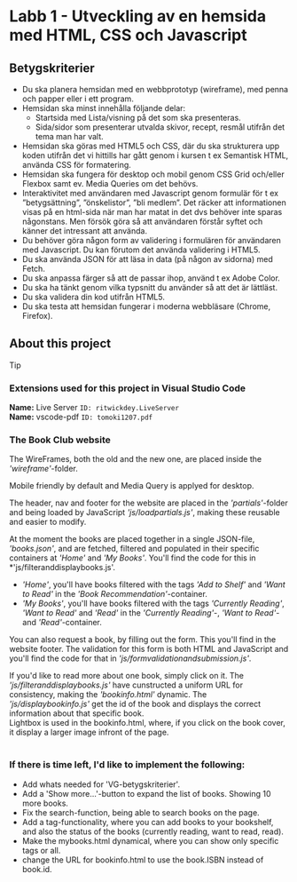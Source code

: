 # Labb 1 - Utveckling av en hemsida med HTML, CSS och Javascript

## Betygskriterier
- Du ska planera hemsidan med en webbprototyp (wireframe), med penna och papper eller i ett program.
- Hemsidan ska minst innehålla följande delar:
  - Startsida med Lista/visning på det som ska presenteras.
  - Sida/sidor som presenterar utvalda skivor, recept, resmål utifrån det tema man har valt.
- Hemsidan ska göras med HTML5 och CSS, där du ska strukturera upp koden utifrån det vi hittills har gått genom i kursen t ex Semantisk HTML, använda CSS för formatering.
- Hemsidan ska fungera för desktop och mobil genom CSS Grid och/eller Flexbox samt ev. Media Queries om det behövs.
- Interaktivitet med användaren med Javascript genom formulär för t ex ”betygsättning”, ”önskelistor”, ”bli medlem”. Det räcker att informationen visas på en html-sida när man har matat in det dvs behöver inte sparas någonstans. Men försök göra så att användaren förstår syftet och känner det intressant att använda.
- Du behöver göra någon form av validering i formulären för användaren med Javascript. Du kan förutom det använda validering i HTML5.
- Du ska använda JSON för att läsa in data (på någon av sidorna) med Fetch.
- Du ska anpassa färger så att de passar ihop, använd t ex Adobe Color.
- Du ska ha tänkt genom vilka typsnitt du använder så att det är lättläst.
- Du ska validera din kod utifrån HTML5.
- Du ska testa att hemsidan fungerar i moderna webbläsare (Chrome, Firefox).


## About this project

> [!TIP] 
> ### Extensions used for this project in Visual Studio Code
> **Name:** Live Server   ```ID: ritwickdey.LiveServer``` <br>
> **Name:** vscode-pdf    ```ID: tomoki1207.pdf```

### The Book Club website
The WireFrames, both the old and the new one, are placed inside the *'wireframe'*-folder.<br>

Mobile friendly by default and Media Query is applyed for desktop.<br>

The header, nav and footer for the website are placed in the *'partials'*-folder and being loaded by JavaScript *'js/loadpartials.js'*, making these reusable and easier to modify.<br>

At the moment the books are placed together in a single JSON-file, *'books.json'*, and are fetched, filtered and populated in their specific containers at *'Home'* and *'My Books'*. You'll find the code for this in *'js/filteranddisplaybooks.js'.<br>
- *'Home'*, you'll have books filtered with the tags *'Add to Shelf'* and *'Want to Read'* in the *'Book Recommendation'*-container. <br>
- *'My Books'*, you'll have books filtered with the tags *'Currently Reading'*, *'Want to Read'* and *'Read'* in the *'Currently Reading'*-, *'Want to Read'*- and *'Read'*-container.<br>

You can also request a book, by filling out the form. This you'll find in the website footer. The validation for this form is both HTML and JavaScript and you'll find the code for that in *'js/formvalidationandsubmission.js'*.<br>

If you'd like to read more about one book, simply click on it. The *'js/filteranddisplaybooks.js'* have cunstructed a uniform URL for consistency, making the *'bookinfo.html'* dynamic. The *'js/displaybookinfo.js'* get the id of the book and displays the correct information about that specific book.<br>
Lightbox is used in the bookinfo.html, where, if you click on the book cover, it display a larger image infront of the page.<br><br>


### If there is time left, I'd like to implement the following:
- Add whats needed for 'VG-betygskriterier'.
- Add a 'Show more...'-button to expand the list of books. Showing 10 more books.
- Fix the search-function, being able to search books on the page.
- Add a tag-functionality, where you can add books to your bookshelf, and also the status of the books (currently reading, want to read, read).
- Make the mybooks.html dynamical, where you can show only specific tags or all.
- change the URL for bookinfo.html to use the book.ISBN instead of book.id.
